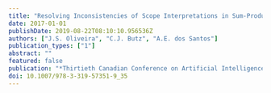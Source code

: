 ```yaml
---
title: "Resolving Inconsistencies of Scope Interpretations in Sum-Product Networks"
date: 2017-01-01
publishDate: 2019-08-22T08:10:10.956536Z
authors: ["J.S. Oliveira", "C.J. Butz", "A.E. dos Santos"]
publication_types: ["1"]
abstract: ""
featured: false
publication: "*Thirtieth Canadian Conference on Artificial Intelligence (AI)*"
doi: 10.1007/978-3-319-57351-9_35
---
```


